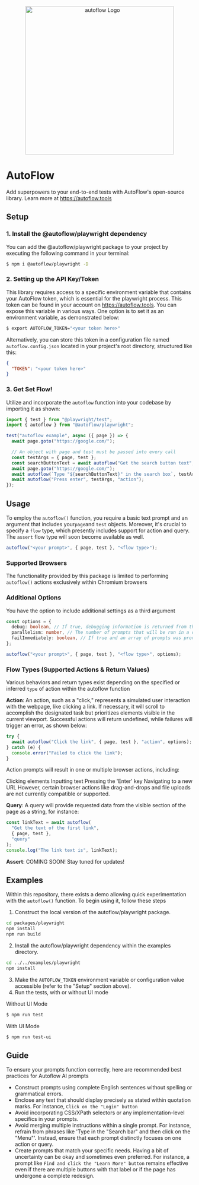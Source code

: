 <div align="center">
  <picture>
    <source
      srcset="https://github.com/AutoFlowLabs/autoflow/assets/40566635/241de554-a5b1-4c78-8d8f-c356681b9d41"
      media="(prefers-color-scheme: dark)"
      height="400" width="400"
    />
    <img
      src="https://github.com/AutoFlowLabs/autoflow/assets/40566635/1a5de8c8-caa1-43d8-9b47-e62064d21a6d"
      alt="autoflow Logo"
      height="400" width="400"
    />
  </picture>
</div>

# AutoFlow

Add superpowers to your end-to-end tests with AutoFlow's open-source library. Learn more at https://autoflow.tools

## Setup

### 1. Install the @autoflow/playwright dependency

You can add the @autoflow/playwright package to your project by executing the following command in your terminal:

```sh
$ npm i @autoflow/playwright -D
```


### 2. Setting up the API Key/Token
This library requires access to a specific environment variable that contains your AutoFlow token, which is essential for the playwright process. This token can be found in your account on https://autoflow.tools. You can expose this variable in various ways. One option is to set it as an environment variable, as demonstrated below:

 ```sh
 $ export AUTOFLOW_TOKEN="<your token here>"
 ```

Alternatively, you can store this token in a configuration file named `autoflow.config.json` located in your project's root directory, structured like this:

 ```json
 {
   "TOKEN": "<your token here>"
 }
 ```

### 3. Get Set Flow!

Utilize and incorporate the `autoflow` function into your codebase by importing it as shown:

```ts
import { test } from "@playwright/test";
import { autoflow } from "@autoflow/playwright";

test("autoflow example", async ({ page }) => {
  await page.goto("https://google.com/");

  // An object with page and test must be passed into every call
  const testArgs = { page, test };
  const searchButtonText = await autoflow("Get the search button text", testArgs, "query");
  await page.goto("https://google.com/");
  await autoflow(`Type "${searchButtonText}" in the search box`, testArgs, "action");
  await autoflow("Press enter", testArgs, "action");
});
```

## Usage

To employ the `autoflow()` function, you require a basic text prompt and an argument that includes your`page`and `test` objects. Moreover, it's crucial to specify a `flow` type, which presently includes support for action and query. The `assert` flow type will soon become available as well.

```ts
autoflow("<your prompt>", { page, test }, "<flow type>");
```

### Supported Browsers

The functionality provided by this package is limited to performing `autoflow()` actions exclusively within Chromium browsers

### Additional Options

You have the option to include additional settings as a third argument

```ts
const options = {
  debug: boolean, // If true, debugging information is returned from the autoflow() call.
  parallelism: number, // The number of prompts that will be run in a chunk, applies when passing an array of prompts to autoflow(). Defaults to 10.
  failImmediately: boolean, // If true and an array of prompts was provided, the function will throw immediately if any prompt throws. Defaults to false.
};

autoflow("<your prompt>", { page, test }, "<flow type>", options);
```

### Flow Types (Supported Actions & Return Values)

Various behaviors and return types exist depending on the specified or inferred `type` of action within the autoflow function

**Action**: An action, such as a "click," represents a simulated user interaction with the webpage, like clicking a link. If necessary, it will scroll to accomplish the designated task but prioritizes elements visible in the current viewport. Successful actions will return undefined, while failures will trigger an error, as shown below:

```ts
try {
  await autoflow("Click the link", { page, test }, "action", options);
} catch (e) {
  console.error("Failed to click the link");
}
```

Action prompts will result in one or multiple browser actions, including:

Clicking elements
Inputting text
Pressing the 'Enter' key
Navigating to a new URL
However, certain browser actions like drag-and-drops and file uploads are not currently compatible or supported.

**Query**: A query will provide requested data from the visible section of the page as a string, for instance:

```ts
const linkText = await autoflow(
  "Get the text of the first link",
  { page, test },
  "query"
);
console.log("The link text is", linkText);
```

**Assert**: COMING SOON! Stay tuned for updates!

## Examples

Within this repository, there exists a demo allowing quick experimentation with the `autoflow()` function. To begin using it, follow these steps

1. Construct the local version of the autoflow/playwright package.

```sh
cd packages/playwright
npm install
npm run build
```

2. Install the autoflow/playwright dependency within the examples directory.

```sh
cd ../../examples/playwright
npm install
```

3.  Make the `AUTOFLOW_TOKEN` environment variable or configuration value accessible (refer to the "Setup" section above).
4.  Run the tests, with or without UI mode

Without UI Mode
```sh
$ npm run test
```

With UI Mode
```sh
$ npm run test-ui
```

## Guide

To ensure your prompts function correctly, here are recommended best practices for Autoflow AI prompts

- Construct prompts using complete English sentences without spelling or grammatical errors.
- Enclose any text that should display precisely as stated within quotation marks. For instance, `Click on the "Login" button`
- Avoid incorporating CSS/XPath selectors or any implementation-level specifics in your prompts.
- Avoid merging multiple instructions within a single prompt. For instance, refrain from phrases like 'Type in the "Search bar" and then click on the "Menu"'. Instead, ensure that each prompt distinctly focuses on one action or query.
- Create prompts that match your specific needs. Having a bit of uncertainty can be okay and sometimes even preferred. For instance, a prompt like `Find and click the "Learn More" button` remains effective even if there are multiple buttons with that label or if the page has undergone a complete redesign.

<br>
<br>
